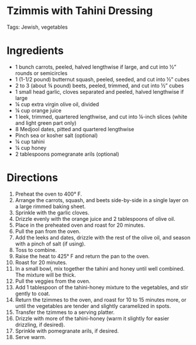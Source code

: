 # Tzimmis with Tahini Dressing

Tags: Jewish, vegetables

# Ingredients

- 1 bunch carrots, peeled, halved lengthwise if large, and cut into ½” rounds or semicircles
- 1 (1-1/2 pound) butternut squash, peeled, seeded, and cut into ½” cubes
- 2 to 3 (about ¾ pound) beets, peeled, trimmed, and cut into ½” cubes
- 1 small head garlic, cloves separated and peeled, halved lengthwise if large
- ¼ cup extra virgin olive oil, divided
- ¼ cup orange juice
- 1 leek, trimmed, quartered lengthwise, and cut into ¼-inch slices (white and light green part only)
- 8 Medjool dates, pitted and quartered lengthwise
- Pinch sea or kosher salt (optional)
- ¼ cup tahini
- ¼ cup honey
- 2 tablespoons pomegranate arils (optional)

# Directions

1. Preheat the oven to 400° F.
2. Arrange the carrots, squash, and beets side-by-side in a single layer on a large rimmed baking sheet.
3. Sprinkle with the garlic cloves.
4. Drizzle evenly with the orange juice and 2 tablespoons of olive oil.
5. Place in the preheated oven and roast for 20 minutes.
6. Pull the pan from the oven.
7. Add the leeks and dates, drizzle with the rest of the olive oil, and season with a pinch of salt (if using).
8. Toss to combine.
9. Raise the heat to 425° F and return the pan to the oven.
10. Roast for 20 minutes.
11. In a small bowl, mix together the tahini and honey until well combined. The mixture will be thick.
12. Pull the veggies from the oven.
13. Add 1 tablespoon of the tahini-honey mixture to the vegetables, and stir gently to coat.
14. Return the tzimmes to the oven, and roast for 10 to 15 minutes more, or until the vegetables are tender and slightly caramelized in spots.
15. Transfer the tzimmes to a serving platter.
16. Drizzle with more of the tahini-honey (warm it slightly for easier drizzling, if desired).
17. Sprinkle with pomegranate arils, if desired.
18. Serve warm.